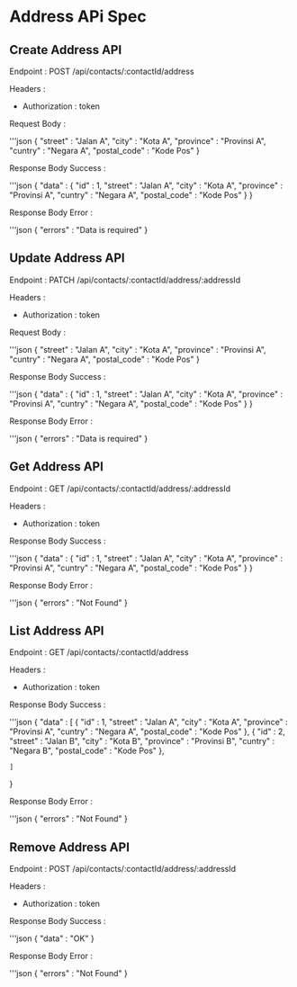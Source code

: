 # Address APi Spec

## Create Address API

Endpoint : POST /api/contacts/:contactId/address

Headers :

- Authorization : token

Request Body :

'''json
{
"street" : "Jalan A",
"city" : "Kota A",
"province" : "Provinsi A",
"cuntry" : "Negara A",
"postal_code" : "Kode Pos"
}

Response Body Success :

'''json
{
"data" : {
"id" : 1,
"street" : "Jalan A",
"city" : "Kota A",
"province" : "Provinsi A",
"cuntry" : "Negara A",
"postal_code" : "Kode Pos"
}
}

Response Body Error :

'''json
{
"errors" : "Data is required"
}

## Update Address API

Endpoint : PATCH /api/contacts/:contactId/address/:addressId

Headers :

- Authorization : token

Request Body :

'''json
{
"street" : "Jalan A",
"city" : "Kota A",
"province" : "Provinsi A",
"cuntry" : "Negara A",
"postal_code" : "Kode Pos"
}

Response Body Success :

'''json
{
"data" : {
"id" : 1,
"street" : "Jalan A",
"city" : "Kota A",
"province" : "Provinsi A",
"cuntry" : "Negara A",
"postal_code" : "Kode Pos"
}
}

Response Body Error :

'''json
{
"errors" : "Data is required"
}

## Get Address API

Endpoint : GET /api/contacts/:contactId/address/:addressId

Headers :

- Authorization : token

Response Body Success :

'''json
{
"data" : {
"id" : 1,
"street" : "Jalan A",
"city" : "Kota A",
"province" : "Provinsi A",
"cuntry" : "Negara A",
"postal_code" : "Kode Pos"
}
}

Response Body Error :

'''json
{
"errors" : "Not Found"
}

## List Address API

Endpoint : GET /api/contacts/:contactId/address

Headers :

- Authorization : token

Response Body Success :

'''json
{
"data" : [
{
"id" : 1,
"street" : "Jalan A",
"city" : "Kota A",
"province" : "Provinsi A",
"cuntry" : "Negara A",
"postal_code" : "Kode Pos"
},
{
"id" : 2,
"street" : "Jalan B",
"city" : "Kota B",
"province" : "Provinsi B",
"cuntry" : "Negara B",
"postal_code" : "Kode Pos"
},

    ]

}

Response Body Error :

'''json
{
"errors" : "Not Found"
}

## Remove Address API

Endpoint : POST /api/contacts/:contactId/address/:addressId

Headers :

- Authorization : token

Response Body Success :

'''json
{
"data" : "OK"
}

Response Body Error :

'''json
{
"errors" : "Not Found"
}
